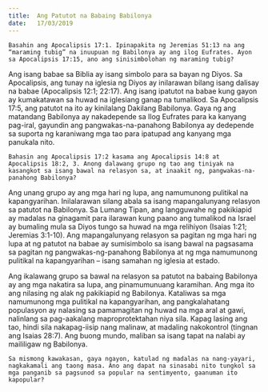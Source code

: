 ```yaml
---
title:  Ang Patutot na Babaing Babilonya
date:   17/03/2019
---
```


`Basahin ang Apocalipsis 17:1. Ipinapakita ng Jeremias 51:13 na ang “maraming tubig” na inuupuan ng Babilonya ay ang ilog Eufrates. Ayon sa Apocalipsis 17:15, ano ang sinisimbolohan ng maraming tubig?`

Ang isang babae sa Biblia ay isang simbolo para sa bayan ng Diyos. Sa Apocalipsis, ang tunay na iglesia ng Diyos ay inilarawan bilang isang dalisay na babae (Apocalipsis 12:1; 22:17). Ang isang ipatutot na babae kung gayon ay kumakatawan sa huwad na iglesiang ganap na tumalikod. Sa Apocalipsis 17:5, ang patutot na ito ay kinilalang Dakilang Babilonya. Gaya ng ang matandang Babilonya ay nakadepende sa Ilog Eufrates para ka kanyang pag-iral, gayundin ang pangwakas-na-panahong Babilonya ay dedepende sa suporta ng karaniwang mga tao para ipatupad ang kanyang mga panukala nito.

`Bahasin ang Apocalipsis 17:2 kasama ang Apocalipsis 14:8 at Apocalipsis 18:2, 3. Anong dalawang grupo ng tao ang tiniyak na kasangkot sa isang bawal na relasyon sa, at inaakit ng, pangwakas-na-panahong Babilonya?`

Ang unang grupo ay ang mga hari ng lupa, ang namumunong pulitikal na kapangyarihan. Inilalarawan silang abala sa isang mapangalunyang relasyon sa patutot na Babilonya. Sa Lumang Tipan, ang langguwahe ng pakikiapid ay madalas na ginagamit para ilarawan kung paano ang tumalikod na Israel ay bumaling mula sa Diyos tungo sa huwad na mga relihiyon (Isaias 1:21; Jeremias 3:1-10). Ang mapangalunyang relasyon sa pagitan ng mga hari ng lupa at ng patutot na babae ay sumisimbolo sa isang bawal na pagsasama sa pagitan ng pangwakas-ng-panahong Babilonya at ng mga namumunong pulitikal na kapangyarihan – isang samahan ng iglesia at estado.

Ang ikalawang grupo sa bawal na relasyon sa patutot na babaing Babilonya ay ang mga nakatira sa lupa, ang pinamumunuang karamihan. Ang mga ito ang nilasing ng alak ng pakikiapid ng Babilonya. Kataliwas sa mga namumunong mga pulitikal na kapangyarihan, ang pangkalahatang populasyon ay nalasing sa pamamagitan ng huwad na mga aral at gawi, nalinlang sa pag-aakalang maproprotektahan niya sila. Kapag lasing ang tao, hindi sila nakapag-iisip nang malinaw, at madaling nakokontrol (tingnan ang Isaias 28:7). Ang buong mundo, maliban sa isang tapat na nalabi ay maililigaw ng Babilonya.

`Sa mismong kawakasan, gaya ngayon, katulad ng madalas na nang-yayari, nagkakamali ang taong masa. Ano ang dapat na sinasabi nito tungkol sa mga panganib sa pagsunod sa popular na sentimyento, gaanuman ito kapopular?`